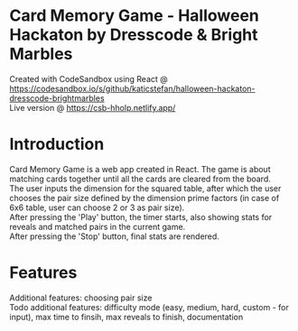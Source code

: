 # Card Memory Game - Halloween Hackaton by Dresscode & Bright Marbles

Created with CodeSandbox using React @ https://codesandbox.io/s/github/katicstefan/halloween-hackaton-dresscode-brightmarbles \
Live version @ https://csb-hholp.netlify.app/

# Introduction

Card Memory Game is a web app created in React. The game is about matching cards together until all the cards are cleared from the board.\
The user inputs the dimension for the squared table, after which the user chooses the pair size defined by the dimension prime factors (in case of 6x6 table, user can choose 2 or 3 as pair size).\
After pressing the 'Play' button, the timer starts, also showing stats for reveals and matched pairs in the current game.\
After pressing the 'Stop' button, final stats are rendered.

# Features

Additional features: choosing pair size\
Todo additional features: difficulty mode (easy, medium, hard, custom - for input), max time to finsih, max reveals to finish, documentation
